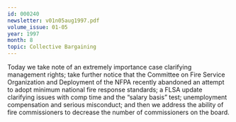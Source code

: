 ```yaml
---
id: 000240
newsletter: v01n05aug1997.pdf
volume_issue: 01-05
year: 1997
month: 8
topic: Collective Bargaining
---
```


Today we take note of an extremely importance case clarifying management rights; take further notice that the  Committee on Fire Service Organization and Deployment of the NFPA recently abandoned an attempt to adopt minimum national fire response standards; a FLSA update clarifying issues with comp time and the “salary basis” test; unemployment compensation and serious misconduct; and then we address the ability of fire commissioners to decrease the number of commissioners on the board.